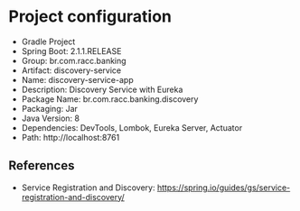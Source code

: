 # Project configuration

- Gradle Project
- Spring Boot: 2.1.1.RELEASE
- Group: br.com.racc.banking
- Artifact: discovery-service
- Name: discovery-service-app
- Description: Discovery Service with Eureka
- Package Name: br.com.racc.banking.discovery
- Packaging: Jar 
- Java Version: 8
- Dependencies: DevTools, Lombok, Eureka Server, Actuator
- Path: http://localhost:8761


## References

- Service Registration and Discovery: https://spring.io/guides/gs/service-registration-and-discovery/
